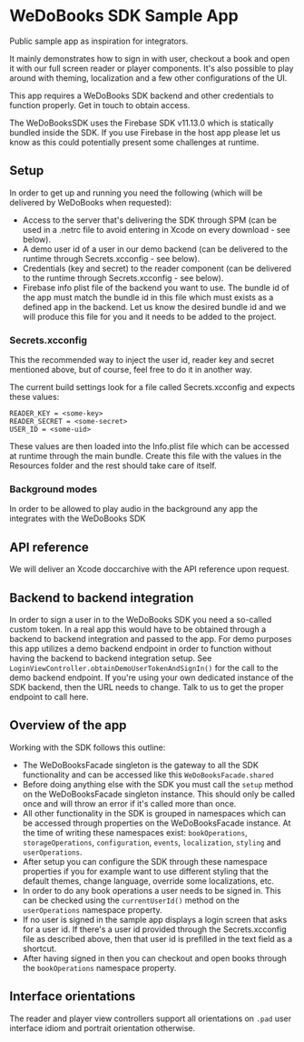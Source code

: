 # WeDoBooks SDK Sample App

Public sample app as inspiration for integrators. 

It mainly demonstrates how to sign in with user, checkout a book and open it with our full screen reader or player components. It's also possible to play around with theming, localization and a few other configurations of the UI.

This app requires a WeDoBooks SDK backend and other credentials to function properly. Get in touch to obtain access.

The WeDoBooksSDK uses the Firebase SDK v11.13.0 which is statically bundled inside the SDK. If you use Firebase in the host app please let us know as this could potentially present some challenges at runtime.

## Setup

In order to get up and running you need the following (which will be delivered by WeDoBooks when requested):

- Access to the server that's delivering the SDK through SPM (can be used in a .netrc file to avoid entering in Xcode on every download - see below).
- A demo user id of a user in our demo backend (can be delivered to the runtime through Secrets.xcconfig - see below).
- Credentials (key and secret) to the reader component (can be delivered to the runtime through Secrets.xcconfig - see below).
- Firebase info plist file of the backend you want to use. The bundle id of the app must match the bundle id in this file which must exists as a defined app in the backend. Let us know the desired bundle id and we will produce this file for you and it needs to be added to the project.

### Secrets.xcconfig

This the recommended way to inject the user id, reader key and secret mentioned above, but of course, feel free to do it in another way.

The current build settings look for a file called Secrets.xcconfig and expects these values:

```
READER_KEY = <some-key>
READER_SECRET = <some-secret>
USER_ID = <some-uid>
```

These values are then loaded into the Info.plist file which can be accessed at runtime through the main bundle. Create this file with the values in the Resources folder and the rest should take care of itself.

### Background modes

In order to be allowed to play audio in the background any app the integrates with the WeDoBooks SDK

## API reference

We will deliver an Xcode doccarchive with the API reference upon request.

## Backend to backend integration

In order to sign a user in to the WeDoBooks SDK you need a so-called custom token. In a real app this would have to be obtained through a backend to backend integration and passed to the app. For demo purposes this app utilizes a demo backend endpoint in order to function without having the backend to backend integration setup. See `LoginViewController.obtainDemoUserTokenAndSignIn()` for the call to the demo backend endpoint. If you're using your own dedicated instance of the SDK backend, then the URL needs to change. Talk to us to get the proper endpoint to call here.

## Overview of the app

Working with the SDK follows this outline:

- The WeDoBooksFacade singleton is the gateway to all the SDK functionality and can be accessed like this `WeDoBooksFacade.shared` 
- Before doing anything else with the SDK you must call the `setup` method on the WeDoBooksFacade singleton instance. This should only be called once and will throw an error if it's called more than once.
- All other functionality in the SDK is grouped in namespaces which can be accessed through properties on the WeDoBooksFacade instance. At the time of writing these namespaces exist: `bookOperations`, `storageOperations`, `configuration`, `events`, `localization`, `styling` and `userOperations`.  
- After setup you can configure the SDK through these namespace properties if you for example want to use different styling that the default themes, change language, override some localizations, etc. 
- In order to do any book operations a user needs to be signed in. This can be checked using the `currentUserId()` method on the `userOperations` namespace property.
- If no user is signed in the sample app displays a login screen that asks for a user id. If there's a user id provided through the Secrets.xcconfig file as described above, then that user id is prefilled in the text field as a shortcut.
- After having signed in then you can checkout and open books through the `bookOperations` namespace property.

## Interface orientations

The reader and player view controllers support all orientations on `.pad` user interface idiom and portrait orientation otherwise.
